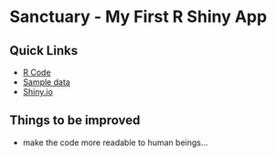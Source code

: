 # Sanctuary - My First R Shiny App
## Quick Links
  - [R Code](docs/App.R)
  - [Sample data](https://github.com/GDxj/Sanctuary/blob/master/Data0219.csv)
  - [Shiny.io](https://gdxj.shinyapps.io/SanctuaryApp/)
 
## Things to be improved
  - make the code more readable to human beings...
